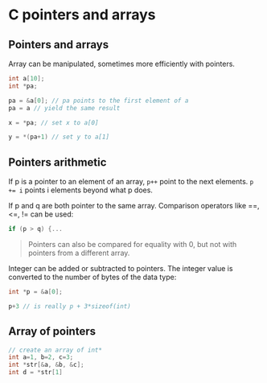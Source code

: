 # C pointers and arrays

## Pointers and arrays

Array can be manipulated, sometimes more efficiently with pointers.

```c
int a[10];
int *pa;

pa = &a[0]; // pa points to the first element of a
pa = a // yield the same result

x = *pa; // set x to a[0]

y = *(pa+1) // set y to a[1]
```

## Pointers arithmetic

If p is a pointer to an element of an array, `p++` point to the next elements. 
`p += i` points i elements beyond what p does.

If p and q are both pointer to the same array. Comparison operators like ==, <=, != can be used:

```c
if (p > q) {...
```
> Pointers can also be compared for equality with 0, but not with pointers from a different array.

Integer can be added or subtracted to pointers. The integer value is converted to the number of bytes of the data type:

```c
int *p = &a[0];

p+3 // is really p + 3*sizeof(int)
```

## Array of pointers

```c
// create an array of int*
int a=1, b=2, c=3;
int *str[&a, &b, &c];
int d = *str[1]
```
